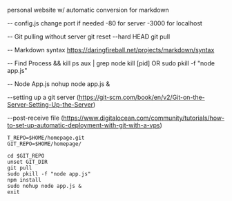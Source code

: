 personal website w/ automatic conversion for markdown

-- config.js change port if needed
-80 for server
-3000 for localhost 

-- Git pulling without server
git reset --hard HEAD
git pull

-- Markdown syntax
https://daringfireball.net/projects/markdown/syntax

-- Find Process && kill
ps aux | grep node
kill [pid]
OR
sudo pkill -f "node app.js"

-- Node App.js
nohup node app.js &

--setting up a git server
(https://git-scm.com/book/en/v2/Git-on-the-Server-Setting-Up-the-Server)

--post-receive file (https://www.digitalocean.com/community/tutorials/how-to-set-up-automatic-deployment-with-git-with-a-vps)
```
T_REPO=$HOME/homepage.git
GIT_REPO=$HOME/homepage/

cd $GIT_REPO
unset GIT_DIR
git pull
sudo pkill -f "node app.js"
npm install
sudo nohup node app.js &
exit
```